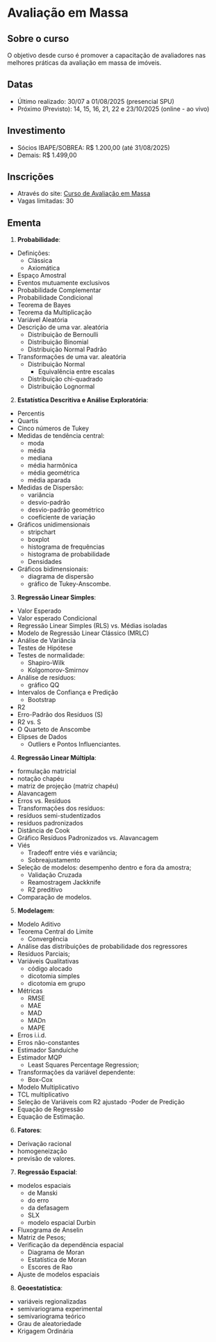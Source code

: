 # Avaliação em Massa

## Sobre o curso

O objetivo desde curso é promover a capacitação de avaliadores nas melhores
práticas da avaliação em massa de imóveis.

## Datas

- Último realizado: 30/07 a 01/08/2025 (presencial SPU)
- Próximo (Previsto): 14, 15, 16, 21, 22 e 23/10/2025 (online - ao vivo)

## Investimento

- Sócios IBAPE/SOBREA: R$ 1.200,00 (até 31/08/2025)
- Demais: R$ 1.499,00

## Inscrições

- Através do site: [Curso de Avaliação em Massa](http://www.valoristica.com.br/inscricoes/cursos/AvalMassa)
- Vagas limitadas: 30

## Ementa

1. **Probabilidade**: 
  - Definições:
    - Clássica 
    - Axiomática 
  - Espaço Amostral
  - Eventos mutuamente exclusivos
  - Probabilidade Complementar
  - Probabilidade Condicional
  - Teorema de Bayes
  - Teorema da Multiplicação
  - Variável Aleatória
  - Descrição de uma var. aleatória
    - Distribuição de Bernoulli
    - Distribuição Binomial
    - Distribuição Normal Padrão 
  - Transformações de uma var. aleatória
    - Distribuição Normal
      - Equivalência entre escalas
    - Distribuição chi-quadrado
    - Distribuição Lognormal

2. **Estatística Descritiva e Análise Exploratória**: 
  - Percentis 
  - Quartis
  - Cinco números de Tukey 
  - Medidas de tendência central: 
    - moda 
    - média
    - mediana
    - média harmônica
    - média geométrica
    - média aparada
  - Medidas de Dispersão:
    - variância
    - desvio-padrão
    - desvio-padrão geométrico
    - coeficiente de variação
  - Gráficos unidimensionais
    - stripchart
    - boxplot
    - histograma de frequências
    - histograma de probabilidade
    - Densidades
  - Gráficos bidimensionais: 
    - diagrama de dispersão
    - gráfico de Tukey-Anscombe.

3. **Regressão Linear Simples**:
  - Valor Esperado
  - Valor esperado Condicional
  - Regressão Linear Simples (RLS) vs. Médias isoladas
  - Modelo de Regressão Linear Clássico (MRLC)
  - Análise de Variância
  - Testes de Hipótese
  - Testes de normalidade:
    - Shapiro-Wilk 
    - Kolgomorov-Smirnov
  - Análise de resíduos: 
    - gráfico QQ
  - Intervalos de Confiança e Predição
    - Bootstrap
  - R2
  - Erro-Padrão dos Resíduos (S)
  - R2 vs. S
  - O Quarteto de Anscombe
  - Elipses de Dados
    - Outliers e Pontos Influenciantes.

4. **Regressão Linear Múltipla**:
 - formulação matricial
 - notação chapéu
 - matriz de projeção (matriz chapéu)
 - Alavancagem
 - Erros vs. Resíduos
 - Transformações dos resíduos:
  - resíduos semi-studentizados
  - resíduos padronizados
  - Distância de Cook
  - Gráfico Resíduos Padronizados vs. Alavancagem
  - Viés
    - Tradeoff entre viés e variância;
    - Sobreajustamento
  - Seleção de modelos: desempenho dentro e fora da amostra;
    - Validação Cruzada 
    - Reamostragem Jackknife
    - R2 preditivo
  - Comparação de modelos.

5. **Modelagem**: 
  - Modelo Aditivo
  - Teorema Central do Limite
    - Convergência
  - Análise das distribuições de probabilidade dos regressores
  - Resíduos Parciais;
  - Variáveis Qualitativas
    - código alocado
    - dicotomia simples
    - dicotomia em grupo
  - Métricas
    - RMSE
    - MAE
    - MAD
    - MADn
    - MAPE
  - Erros i.i.d.
  - Erros não-constantes
  - Estimador Sanduíche
  - Estimador MQP
    - Least Squares Percentage Regression;
  - Transformações da variável dependente:
    - Box-Cox
  - Modelo Multiplicativo
   - TCL multiplicativo
  - Seleção de Variáveis com R2 ajustado
  -Poder de Predição
  - Equação de Regressão
  - Equação de Estimação.

6. **Fatores**: 
  - Derivação racional
  - homogeneização
  - previsão de valores.

7. **Regressão Espacial**:
  - modelos espaciais
    - de Manski
    - do erro
    - da defasagem
    - SLX
    - modelo espacial Durbin
  - Fluxograma de Anselin
  - Matriz de Pesos; 
  - Verificação da dependência espacial
    - Diagrama de Moran
    - Estatística de Moran
    - Escores de Rao
  - Ajuste de modelos espaciais

8. **Geoestatística**:
  - variáveis regionalizadas
  - semivariograma experimental
  - semivariograma teórico
  - Grau de aleatoriedade
  - Krigagem Ordinária

